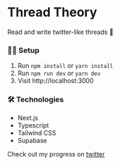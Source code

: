 # Thread Theory

Read and write twitter-like threads 🧵

### 👩‍💻 Setup

1. Run `npm install` or `yarn install`
2. Run `npm run dev` or `yarn dev`
3. Visit http://localhost:3000

### 🛠 Technologies

- Next.js
- Typescript
- Tailwind CSS
- Supabase

Check out my progress on [twitter](https://twitter.com/ivan_codes)
